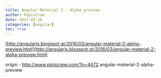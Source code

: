 ```yaml
---
title: Angular Material 2 - Alpha preview
author: PipisCrew
date: 2017-03-16
categories: [angular]
toc: true
---
```


[http://angularjs.blogspot.gr/2016/03/angular-material-2-alpha-preview.html](http://angularjs.blogspot.gr/2016/03/angular-material-2-alpha-preview.html)

origin - http://www.pipiscrew.com/?p=4472 angular-material-2-alpha-preview